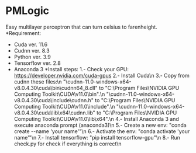 # PMLogic
Easy multilayer perceptron that can turn celsius to farenheight.
*Requirement:
  - Cuda ver. 11.6
  - Cudnn ver. 8.3
  - Python ver. 3.9
  - Tensorflow ver. 2.8
  - Anaconda 3
*Install steps:
  1.- Check your GPU: https://developer.nvidia.com/cuda-gpus
  2.- Install Cuda\n
  3.- Copy from cudnn these files:\n
          "\cudnn-11.0-windows-x64-v8.0.4.30\cuda\bin\cudnn64_8.dll" to "C:\Program Files\NVIDIA GPU Computing Toolkit\CUDA\v11.0\bin".\n
          "\cudnn-11.0-windows-x64-v8.0.4.30\cuda\include\cudnn.h" to "C:\Program Files\NVIDIA GPU Computing Toolkit\CUDA\v11.0\include".\n
          "\cudnn-11.0-windows-x64-v8.0.4.30\cuda\lib\x64\cudnn.lib" to "C:\Program Files\NVIDIA GPU Computing Toolkit\CUDA\v11.0\lib\x64".\n
  4.- Install Anaconda 3 and execute anaconda prompt (anaconda3)\n
  5.- Create a new env: "conda create --name 'your name'"\n
  6.- Activate the env: "conda activate 'your name'"\n
  7.- Install tensorflow: "pip install tensorflow-gpu"\n
  8.- Run check.py for check if everything is correct\n
